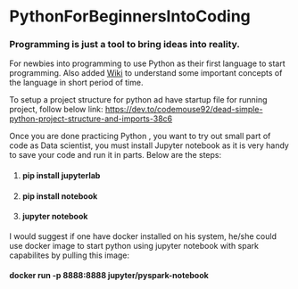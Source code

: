 # PythonForBeginnersIntoCoding

 ### Programming is just a tool to bring ideas into reality.

For newbies into programming to use Python as their first language to start programming. Also added [Wiki](https://github.com/surendrabisht/PythonForBeginnersIntoCoding/wiki) to understand some important concepts of the language in short period of time.

To setup a project structure for python ad have startup file for running project, follow below link:
https://dev.to/codemouse92/dead-simple-python-project-structure-and-imports-38c6



Once you are done practicing Python , you want to try out small part of code as Data scientist, you must install Jupyter notebook as it is very handy to 
save your code and run it in parts.
Below are the steps:
1. #### pip install jupyterlab
2. #### pip install notebook
3. #### jupyter notebook                  



I would suggest if one have docker installed on his system, he/she could use docker image to start python using jupyter notebook with spark capabilites by pulling this image:

#### docker run -p 8888:8888 jupyter/pyspark-notebook
